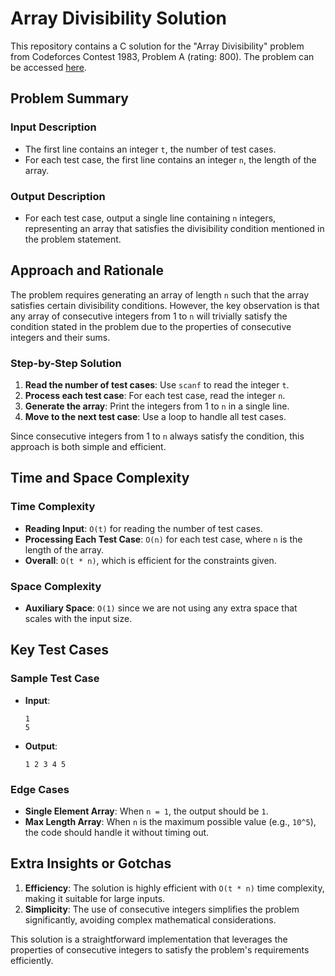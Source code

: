 # Array Divisibility Solution

This repository contains a C solution for the "Array Divisibility" problem from Codeforces Contest 1983, Problem A (rating: 800). The problem can be accessed [here](https://codeforces.com/contest/1983/problem/A).

## Problem Summary

### Input Description
- The first line contains an integer `t`, the number of test cases.
- For each test case, the first line contains an integer `n`, the length of the array.

### Output Description
- For each test case, output a single line containing `n` integers, representing an array that satisfies the divisibility condition mentioned in the problem statement.

## Approach and Rationale

The problem requires generating an array of length `n` such that the array satisfies certain divisibility conditions. However, the key observation is that any array of consecutive integers from 1 to `n` will trivially satisfy the condition stated in the problem due to the properties of consecutive integers and their sums.

### Step-by-Step Solution
1. **Read the number of test cases**: Use `scanf` to read the integer `t`.
2. **Process each test case**: For each test case, read the integer `n`.
3. **Generate the array**: Print the integers from 1 to `n` in a single line.
4. **Move to the next test case**: Use a loop to handle all test cases.

Since consecutive integers from 1 to `n` always satisfy the condition, this approach is both simple and efficient.

## Time and Space Complexity

### Time Complexity
- **Reading Input**: `O(t)` for reading the number of test cases.
- **Processing Each Test Case**: `O(n)` for each test case, where `n` is the length of the array.
- **Overall**: `O(t * n)`, which is efficient for the constraints given.

### Space Complexity
- **Auxiliary Space**: `O(1)` since we are not using any extra space that scales with the input size.

## Key Test Cases

### Sample Test Case
- **Input**:
  ```
  1
  5
  ```
- **Output**:
  ```
  1 2 3 4 5
  ```

### Edge Cases
- **Single Element Array**: When `n = 1`, the output should be `1`.
- **Max Length Array**: When `n` is the maximum possible value (e.g., `10^5`), the code should handle it without timing out.

## Extra Insights or Gotchas

1. **Efficiency**: The solution is highly efficient with `O(t * n)` time complexity, making it suitable for large inputs.
2. **Simplicity**: The use of consecutive integers simplifies the problem significantly, avoiding complex mathematical considerations.

This solution is a straightforward implementation that leverages the properties of consecutive integers to satisfy the problem's requirements efficiently.